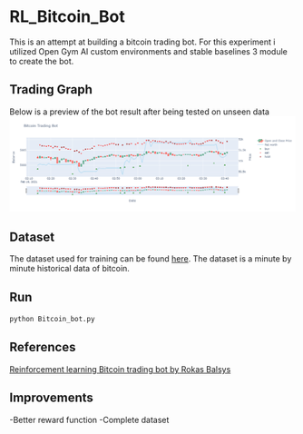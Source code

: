 # RL_Bitcoin_Bot

This is an attempt at building a bitcoin trading bot. For this experiment i utilized Open Gym AI custom environments and stable baselines 3 module to create the bot.

## Trading Graph

Below is a preview of the bot result after being tested on unseen data
![trading graph](/images/newplot.png)

## Dataset
The dataset used for training can be found [here](https://www.kaggle.com/mczielinski/bitcoin-historical-data). The dataset is a minute by minute historical data of bitcoin.

## Run
```python
python Bitcoin_bot.py
```

## References
[Reinforcement learning Bitcoin trading bot by Rokas Balsys](https://pylessons.com/RL-BTC-BOT-backbone/) 

## Improvements
-Better reward function
-Complete dataset
